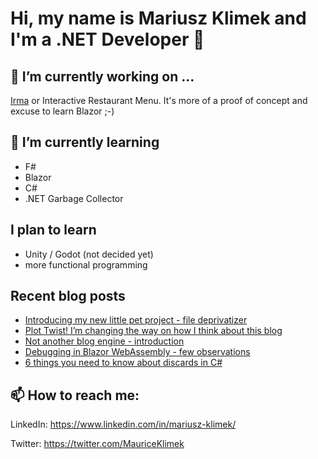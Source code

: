 # Hi, my name is Mariusz Klimek and I'm a .NET Developer 👋

<!--
**klimcio/klimcio** is a ✨ _special_ ✨ repository because its `README.md` (this file) appears on your GitHub profile.

Here are some ideas to get you started:

- 👯 I’m looking to collaborate on ...
- 🤔 I’m looking for help with ...
- 💬 Ask me about ...
- 📫 How to reach me: ...
- 😄 Pronouns: ...
- ⚡ Fun fact: ...
-->

## 🔭 I’m currently working on ...

[Irma](https://github.com/klimcio/Irma) or Interactive Restaurant Menu. It's more of a proof of concept and excuse to learn Blazor ;-)

## 🌱 I’m currently learning

- F#
- Blazor
- C#
- .NET Garbage Collector

## I plan to learn 

- Unity / Godot (not decided yet)
- more functional programming

## Recent blog posts
<!-- BLOG-POST-LIST:START -->
- [Introducing my new little pet project - file deprivatizer](https://mariuszklimek.github.io/devblog//devblog/pet-projects/deprivatizer)
- [Plot Twist! I’m changing the way on how I think about this blog](https://mariuszklimek.github.io/devblog//devblog/blog/plot-twist)
- [Not another blog engine - introduction](https://mariuszklimek.github.io/devblog//devblog/blazor/wasm/for-blogging)
- [Debugging in Blazor WebAssembly - few observations](https://mariuszklimek.github.io/devblog//devblog/blazor/wasm/debugging)
- [6 things you need to know about discards in C#](https://mariuszklimek.github.io/devblog//devblog/csharp/discards/)
<!-- BLOG-POST-LIST:END -->

## 📫 How to reach me:

LinkedIn: https://www.linkedin.com/in/mariusz-klimek/

Twitter: https://twitter.com/MauriceKlimek

